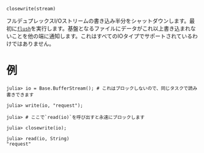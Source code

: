 ```
closewrite(stream)
```

フルデュプレックスI/Oストリームの書き込み半分をシャットダウンします。最初に[`flush`](@ref)を実行します。基盤となるファイルにデータがこれ以上書き込まれないことを他の端に通知します。これはすべてのIOタイプでサポートされているわけではありません。

# 例

```jldoctest
julia> io = Base.BufferStream(); # これはブロックしないので、同じタスクで読み書きできます

julia> write(io, "request");

julia> # ここで`read(io)`を呼び出すと永遠にブロックします

julia> closewrite(io);

julia> read(io, String)
"request"
```
